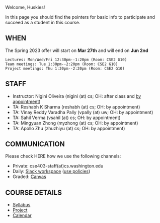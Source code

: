 Welcome, Huskies!

In this page you should find the pointers for basic info to participate and succeed as a student in this course.

## WHEN
The Spring 2023 offer will start on **Mar 27th** and will end on **Jun 2nd**

    Lectures: Mon/Wed/Fri 12:30pm--1:20pm (Room: CSE2 G10)
    Team meetings: Tue 1:30pm--2:20pm (Room: CSE2 G10)
    Project meetings: Thu 1:30pm--2:20pm (Room: CSE2 G10) 

## STAFF

  - Instructor: Nigini Oliveira (nigini (at) cs; OH: after class and [by appointment](https://calendar.app.google/Zpgck75ykqmkjQnYA))
  - TA: Reshabh K Sharma (reshabh (at) cs; OH: by appointment)
  - TA: Vinay Reddy Varadha Pally (vpally (at) uw; OH: by appointment)
  - TA: Sahil Verma (vsahil (at) cs; OH: by appointment)
  - TA: Mingyuan Zhong (myzhong (at) cs; OH: by appointment)
  - TA: Apollo Zhu (zhuzhiyu (at) cs; OH: by appointment)


## COMMUNICATION

Please check HERE how we use the following channels:

- Private: cse403-staff(at)cs.washington.edu
- Daily: [Slack workspace](https://cse403-sp23.slack.com) ([use policies](slack_policies.md))
- Graded: [Canvas](https://canvas.uw.edu/courses/1633262)


## COURSE DETAILS

- [Syllabus](./syllabus.md)
- [Project](./project.md)
- [Calendar](./calendar.md)
